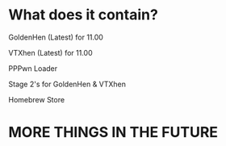 # What does it contain?

GoldenHen (Latest) for 11.00

VTXhen (Latest) for 11.00

PPPwn Loader

Stage 2's for GoldenHen & VTXhen

Homebrew Store

# MORE THINGS IN THE FUTURE
